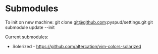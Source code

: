 Submodules
==========

To init on new machine:
	git clone git@github.com:pyspud/settings.git
	git submodule update --init

Current submodules:
* Solerized - https://github.com/altercation/vim-colors-solarized


